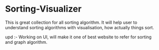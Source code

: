 # Sorting-Visualizer
This is great collection for all sorting algorithm.
It will help user to understand sorting algorithms with visualisation, how actually things sort.

upd :- Working on UI, will make it one of best website to refer for sorting and graph algorithm.
